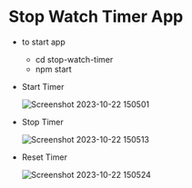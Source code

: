 # Stop Watch Timer App

  - to start app
      - cd stop-watch-timer
      - npm start
   
  - Start Timer

      ![Screenshot 2023-10-22 150501](https://github.com/dhiraj9022/stop-watch-timer/assets/55016700/50b62f86-c099-49c8-91e0-3f93104424c9)

  - Stop Timer

    ![Screenshot 2023-10-22 150513](https://github.com/dhiraj9022/stop-watch-timer/assets/55016700/e4004682-f1e0-4672-8670-7823651d4c42)

  - Reset Timer

    ![Screenshot 2023-10-22 150524](https://github.com/dhiraj9022/stop-watch-timer/assets/55016700/440cf8e9-f526-4ce8-8698-6a2b6f4d6013)
